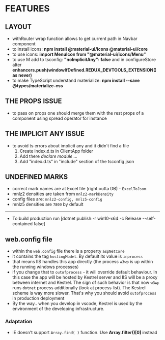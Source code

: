 # FEATURES

## LAYOUT
- withRouter wrap function allows to get current path in Navbar component
- to install icons: **npm install @material-ui/icons @material-ui/core**
- to use icons: **import MenuIcon from "@material-ui/icons/Menu"**
- to use M add to tsconfig: **"noImplicitAny": false** and in configureStore alter **enhancers.push(windowIfDefined.__REDUX_DEVTOOLS_EXTENSION__() as never)**
- to make TypeScript understand materialize: **npm install --save @types/materialize-css**


## THE PROPS ISSUE
- to pass on props one should merge them with the rest props of a component
  using spread operator for instance


## THE IMPLICIT ANY ISSUE
- to avoid ts errors about implicit any and it didn't find a file
  1. Create index.d.ts in ClientApp folder
  2. Add there *declare module ...*
  3. Add "index.d.ts" in "include" section of the tsconfig.json


## UNDEFINED MARKS
- correct mark names are at Excel file (right outta DB) - `ExcelToJson`
- mnlz2 densities are taken from `mnlz2-markDensity`
- config files are: `mnlz2-config, mnlz5-config`
- mnlz5 densities are `7800` by default

---
- To build production run [dotnet publish -r win10-x64 -c Release --self-contained false]


## web.config file
- within the `web.config` file there is a property `aspNetCore`
- it contains the tag `hostingModel`. By default its value is `inprocess`
- that means IIS handles this app directly (the process `w3wp` is up within the running windows processes)
- if you change that to `outofprocess` - it will override default behaviour. In this case
	the app will be hosted by Kestrel server and IIS will be a proxy between internet and Kestrel.
	The sign of such behavior is that now `w3wp` runs `dotnet` process additionally (look at process list).
	The Kestrel scheme is way more slower. That's why you should avoid `outofprocess` in production deployment
- By the way.. when you develop in vscode, Kestrel is used by the environment of the developing infrastructure.

### Adaptation
- IE doesn't support `Array.find( )` function. Use **Array.filter()[0]** instead
